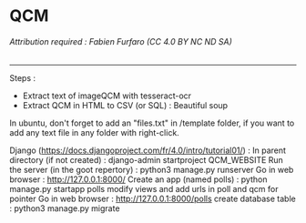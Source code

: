 # QCM

###### Attribution required : Fabien Furfaro (CC 4.0 BY NC ND SA)
---


Steps :
* Extract text of imageQCM with tesseract-ocr
* Extract QCM in HTML to CSV (or SQL) : Beautiful soup

In ubuntu, don't forget to add an "files.txt" in /template folder, if you want to add any text file in any folder with right-click.

Django (https://docs.djangoproject.com/fr/4.0/intro/tutorial01/) :
In parent directory (if not created) : django-admin startproject QCM_WEBSITE
Run the server (in the goot repertory) : python3 manage.py runserver
Go in web browser : http://127.0.0.1:8000/
Create an app (named polls) : python manage.py startapp polls
modify views and add urls in poll and qcm for pointer
Go in web browser : http://127.0.0.1:8000/polls
create database table : python3 manage.py migrate
